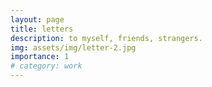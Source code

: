 ```yaml
---
layout: page
title: letters
description: to myself, friends, strangers.
img: assets/img/letter-2.jpg
importance: 1
# category: work
---
```



